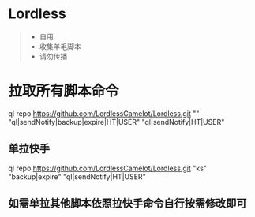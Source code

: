 # Lordless
> * 自用 
> * 收集羊毛脚本    
> * 请勿传播  

# **拉取所有脚本命令**  
ql repo https://github.com/LordlessCamelot/Lordless.git "" "ql|sendNotify|backup|expire|HT|USER" "ql|sendNotify|HT|USER"  
## 单拉快手  
ql repo https://github.com/LordlessCamelot/Lordless.git "ks" "backup|expire" "ql|sendNotify|HT|USER"

## **如需单拉其他脚本依照拉快手命令自行按需修改即可**

